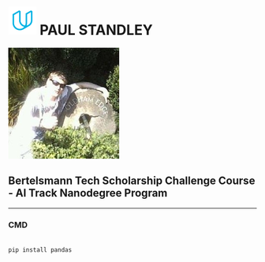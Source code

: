 # ![udacity](udacious.png) PAUL STANDLEY

![profile](profile.png)

## Bertelsmann Tech Scholarship Challenge Course - AI Track Nanodegree Program

---

### CMD

```CMD

pip install pandas

```
